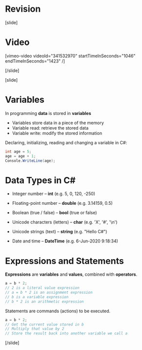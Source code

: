# Revision

[slide]
# Video

[vimeo-video videoId="341532970" startTimeInSeconds="1046" endTimeInSeconds="1423" /]

[/slide]

[slide]

# Variables
In programming **data** is stored in **variables**

  * Variables store data in a piece of the memory
  * Variable read: retrieve the stored data
  * Variable write: modify the stored information
  
Declaring, initializing, reading and changing a variable in C#:
```cs live
int age = 5;
age = age + 1;
Console.WriteLine(age);
```

# Data Types in C#
* Integer number – **int** (e.g. 5, 0, 120, -250)

* Floating-point number – **double** (e.g. 3.14159, 0.5)

* Boolean (true / false) – **bool** (true or false)

* Unicode characters (letters) – **char** (e.g. 'X', '#', '\n')

* Unicode strings (text) – **string** (e.g. "Hello C#")

* Date and time – **DateTime** (e.g. 6-Jun-2020 9:18:34)

# Expressions and Statements
**Expressions** are **variables** and **values**, combined with **operators**.
```cs
a = b * 2;
// 2 is a literal value expression
// a = b * 2 is an assignment expression
// b is a variable expression
// b * 2 is an arithmetic expression
```

Statements are commands (actions) to be executed.

```cs
a = b * 2;
// Get the current value stored in b
// Multiply that value by 2
// Store the result back into another variable we call a
```
[/slide]
